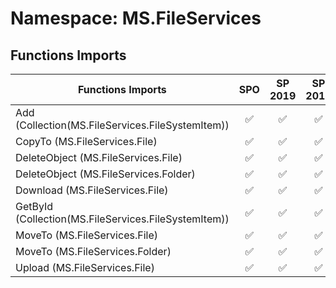 # Namespace: MS.FileServices

## Functions Imports

Functions Imports | SPO | SP 2019 | SP 2016 | SP 2013
----------|:---:|:-------:|:-------:|:-------:
Add (Collection(MS.FileServices.FileSystemItem)) | ✅ | ✅ | ✅ | ❌
CopyTo (MS.FileServices.File) | ✅ | ✅ | ✅ | ❌
DeleteObject (MS.FileServices.File) | ✅ | ✅ | ✅ | ❌
DeleteObject (MS.FileServices.Folder) | ✅ | ✅ | ✅ | ❌
Download (MS.FileServices.File) | ✅ | ✅ | ✅ | ❌
GetById (Collection(MS.FileServices.FileSystemItem)) | ✅ | ✅ | ✅ | ❌
MoveTo (MS.FileServices.File) | ✅ | ✅ | ✅ | ❌
MoveTo (MS.FileServices.Folder) | ✅ | ✅ | ✅ | ❌
Upload (MS.FileServices.File) | ✅ | ✅ | ✅ | ❌